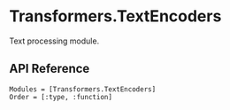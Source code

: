 # Transformers.TextEncoders

Text processing module.

## API Reference

```@autodocs
Modules = [Transformers.TextEncoders]
Order = [:type, :function]
```
